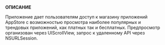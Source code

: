**ОПИСАНИЕ**

Приложение дает пользователям доступ к магазину приложений AppStore с возможностью просмотра наиболее популярных и трендовых приложений, как платных так и бесплатных.
Предпросмотр организован через UIScrollView, запрос к удаленному API через NSURLSession.

